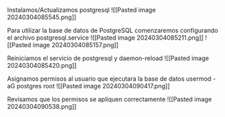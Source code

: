 Instalamos/Actualizamos postgresql
![[Pasted image 20240304085545.png]]


Para utilizar la base de datos de PostgreSQL comenzaremos configurando el archivo postgresql.service
![[Pasted image 20240304085211.png]]
![[Pasted image 20240304085157.png]]

Reiniciamos el servicio de postgresql y daemon-reload
![[Pasted image 20240304085420.png]]


Asignamos permisos al usuario que ejecutara la base de datos
usermod -aG postgres root
![[Pasted image 20240304090417.png]]


Revisamos que los permisos se apliquen correctamente
![[Pasted image 20240304090538.png]]
